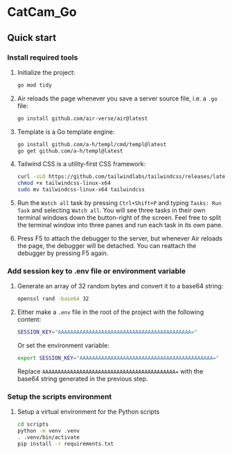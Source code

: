 # CatCam_Go

## Quick start

### Install required tools
1. Initialize the project:
    ```sh
    go mod tidy
    ```

1. Air reloads the page whenever you save a server source file, i.e. a `.go` file:
    ```sh
    go install github.com/air-verse/air@latest
    ```

1. Template is a Go template engine:
    ```sh
    go install github.com/a-h/templ/cmd/templ@latest
    go get github.com/a-h/templ@latest
    ```

1. Tailwind CSS is a utility-first CSS framework:
    ```sh
    curl -sLO https://github.com/tailwindlabs/tailwindcss/releases/latest/download/tailwindcss-linux-x64
    chmod +x tailwindcss-linux-x64
    sudo mv tailwindcss-linux-x64 tailwindcss
    ```

1. Run the `Watch all` task by pressing `Ctrl+Shift+P` and typing `Tasks: Run Task` and selecting `Watch all`. You will see three tasks in their own terminal windows down the button-right of the screen. Feel free to split the terminal window into three panes and run each task in its own pane.

1. Press F5 to attach the debugger to the server, but whenever Air reloads the page, the debugger will be detached. You can reattach the debugger by pressing F5 again.

### Add session key to .env file or environment variable
1. Generate an array of 32 random bytes and convert it to a base64 string:
    ```sh
    openssl rand -base64 32
    ```


1. Either make a `.env` file in the root of the project with the following content:
    ```sh
    SESSION_KEY="AAAAAAAAAAAAAAAAAAAAAAAAAAAAAAAAAAAAAAAAAAA="
    ```
    Or set the environment variable:
    ```sh
    export SESSION_KEY="AAAAAAAAAAAAAAAAAAAAAAAAAAAAAAAAAAAAAAAAAAA="
    ```
    Replace `AAAAAAAAAAAAAAAAAAAAAAAAAAAAAAAAAAAAAAAAAAA=` with the base64 string generated in the previous step.

### Setup the scripts environment

1. Setup a virtual environment for the Python scripts
    ``` sh
    cd scripts
    python -m venv .venv
    . .venv/bin/activate
    pip install -r requirements.txt
    ```